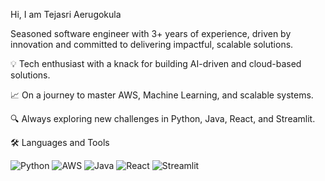 Hi, I am Tejasri Aerugokula

Seasoned software engineer with 3+ years of experience, driven by innovation and committed to delivering impactful, scalable solutions.


💡 Tech enthusiast with a knack for building AI-driven and cloud-based solutions.

📈 On a journey to master AWS, Machine Learning, and scalable systems.

🔍 Always exploring new challenges in Python, Java, React, and Streamlit.


🛠 Languages and Tools

![Python](https://img.shields.io/badge/-Python-3776AB?style=flat&logo=python&logoColor=white)
![AWS](https://img.shields.io/badge/-AWS-232F3E?style=flat&logo=amazon-aws)
![Java](https://img.shields.io/badge/-Java-007396?style=flat&logo=java)
![React](https://img.shields.io/badge/-React-20232A?style=flat&logo=react)
![Streamlit](https://img.shields.io/badge/-Streamlit-FF4B4B?style=flat&logo=streamlit)
